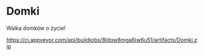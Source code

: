 # Domki

Walka domków o życie!

https://ci.appveyor.com/api/buildjobs/8ldqw8mga6iw6u51/artifacts/Domki.zip

